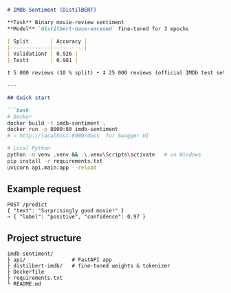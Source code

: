 ```markdown
# IMDb Sentiment (DistilBERT)

**Task** Binary movie-review sentiment  
**Model** `distilbert-base-uncased` fine-tuned for 3 epochs

| Split       | Accuracy |
|-------------|----------|
| Validation† | 0.926 |
| Test‡       | 0.981 |

† 5 000 reviews (10 % split) • ‡ 25 000 reviews (official IMDb test set)

---

## Quick start

```bash
# Docker
docker build -t imdb-sentiment .
docker run -p 8000:80 imdb-sentiment
# → http://localhost:8000/docs  for Swagger UI

# Local Python
python -m venv .venv && .\.venv\Scripts\activate   # on Windows
pip install -r requirements.txt
uvicorn api.main:app --reload
```

## Example request

```http
POST /predict
{ "text": "Surprisingly good movie!" }
→ { "label": "positive", "confidence": 0.97 }
```

## Project structure

```text
imdb-sentiment/
├ api/               # FastAPI app
├ distilbert-imdb/   # fine-tuned weights & tokenizer
├ Dockerfile
├ requirements.txt
└ README.md
```
```

